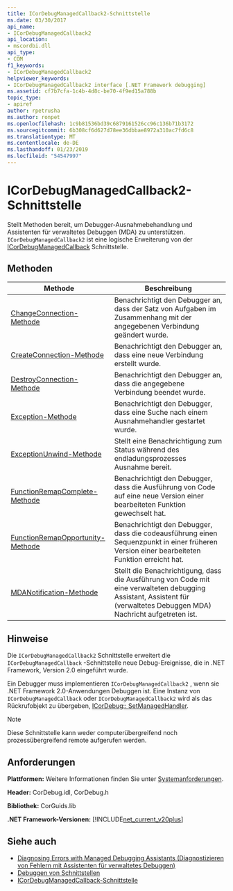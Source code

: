 ```yaml
---
title: ICorDebugManagedCallback2-Schnittstelle
ms.date: 03/30/2017
api_name:
- ICorDebugManagedCallback2
api_location:
- mscordbi.dll
api_type:
- COM
f1_keywords:
- ICorDebugManagedCallback2
helpviewer_keywords:
- ICorDebugManagedCallback2 interface [.NET Framework debugging]
ms.assetid: cf7b7cfa-1c4b-4d8c-be70-4f9ed15a788b
topic_type:
- apiref
author: rpetrusha
ms.author: ronpet
ms.openlocfilehash: 1c9b81536bd39c6879161526cc96c136b71b3172
ms.sourcegitcommit: 6b308cf6d627d78ee36dbbae8972a310ac7fd6c8
ms.translationtype: MT
ms.contentlocale: de-DE
ms.lasthandoff: 01/23/2019
ms.locfileid: "54547997"
---
```

# <a name="icordebugmanagedcallback2-interface"></a>ICorDebugManagedCallback2-Schnittstelle
Stellt Methoden bereit, um Debugger-Ausnahmebehandlung und Assistenten für verwaltetes Debuggen (MDA) zu unterstützen. `ICorDebugManagedCallback2` ist eine logische Erweiterung von der [ICorDebugManagedCallback](../../../../docs/framework/unmanaged-api/debugging/icordebugmanagedcallback-interface.md) Schnittstelle.  
  
## <a name="methods"></a>Methoden  
  
|Methode|Beschreibung|  
|------------|-----------------|  
|[ChangeConnection-Methode](../../../../docs/framework/unmanaged-api/debugging/icordebugmanagedcallback2-changeconnection-method.md)|Benachrichtigt den Debugger an, dass der Satz von Aufgaben im Zusammenhang mit der angegebenen Verbindung geändert wurde.|  
|[CreateConnection-Methode](../../../../docs/framework/unmanaged-api/debugging/icordebugmanagedcallback2-createconnection-method.md)|Benachrichtigt den Debugger an, dass eine neue Verbindung erstellt wurde.|  
|[DestroyConnection-Methode](../../../../docs/framework/unmanaged-api/debugging/icordebugmanagedcallback2-destroyconnection-method.md)|Benachrichtigt den Debugger an, dass die angegebene Verbindung beendet wurde.|  
|[Exception-Methode](../../../../docs/framework/unmanaged-api/debugging/icordebugmanagedcallback2-exception-method.md)|Benachrichtigt den Debugger, dass eine Suche nach einem Ausnahmehandler gestartet wurde.|  
|[ExceptionUnwind-Methode](../../../../docs/framework/unmanaged-api/debugging/icordebugmanagedcallback2-exceptionunwind-method.md)|Stellt eine Benachrichtigung zum Status während des endladungsprozesses Ausnahme bereit.|  
|[FunctionRemapComplete-Methode](../../../../docs/framework/unmanaged-api/debugging/icordebugmanagedcallback2-functionremapcomplete-method.md)|Benachrichtigt den Debugger, dass die Ausführung von Code auf eine neue Version einer bearbeiteten Funktion gewechselt hat.|  
|[FunctionRemapOpportunity-Methode](../../../../docs/framework/unmanaged-api/debugging/icordebugmanagedcallback2-functionremapopportunity-method.md)|Benachrichtigt den Debugger, dass die codeausführung einen Sequenzpunkt in einer früheren Version einer bearbeiteten Funktion erreicht hat.|  
|[MDANotification-Methode](../../../../docs/framework/unmanaged-api/debugging/icordebugmanagedcallback2-mdanotification-method.md)|Stellt die Benachrichtigung, dass die Ausführung von Code mit eine verwalteten debugging Assistant, Assistent für (verwaltetes Debuggen MDA) Nachricht aufgetreten ist.|  
  
## <a name="remarks"></a>Hinweise  
 Die `ICorDebugManagedCallback2` Schnittstelle erweitert die `ICorDebugManagedCallback` -Schnittstelle neue Debug-Ereignisse, die in .NET Framework, Version 2.0 eingeführt wurde.  
  
 Ein Debugger muss implementieren `ICorDebugManagedCallback2` , wenn sie .NET Framework 2.0-Anwendungen Debuggen ist. Eine Instanz von `ICorDebugManagedCallback` oder `ICorDebugManagedCallback2` wird als das Rückrufobjekt zu übergeben, [ICorDebug:: SetManagedHandler](../../../../docs/framework/unmanaged-api/debugging/icordebug-setmanagedhandler-method.md).  
  
> [!NOTE]
>  Diese Schnittstelle kann weder computerübergreifend noch prozessübergreifend remote aufgerufen werden.  
  
## <a name="requirements"></a>Anforderungen  
 **Plattformen:** Weitere Informationen finden Sie unter [Systemanforderungen](../../../../docs/framework/get-started/system-requirements.md).  
  
 **Header:** CorDebug.idl, CorDebug.h  
  
 **Bibliothek:** CorGuids.lib  
  
 **.NET Framework-Versionen:** [!INCLUDE[net_current_v20plus](../../../../includes/net-current-v20plus-md.md)]  
  
## <a name="see-also"></a>Siehe auch
- [Diagnosing Errors with Managed Debugging Assistants (Diagnostizieren von Fehlern mit Assistenten für verwaltetes Debuggen)](../../../../docs/framework/debug-trace-profile/diagnosing-errors-with-managed-debugging-assistants.md)
- [Debuggen von Schnittstellen](../../../../docs/framework/unmanaged-api/debugging/debugging-interfaces.md)
- [ICorDebugManagedCallback-Schnittstelle](../../../../docs/framework/unmanaged-api/debugging/icordebugmanagedcallback-interface.md)
